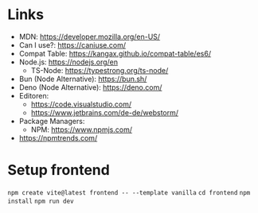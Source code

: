 # Links

- MDN: https://developer.mozilla.org/en-US/
- Can I use?: https://caniuse.com/
- Compat Table: https://kangax.github.io/compat-table/es6/
- Node.js: https://nodejs.org/en 
  - TS-Node: https://typestrong.org/ts-node/
- Bun (Node Alternative): https://bun.sh/
- Deno (Node Alternative): https://deno.com/
- Editoren:
  - https://code.visualstudio.com/
  - https://www.jetbrains.com/de-de/webstorm/
- Package Managers:
  - NPM: https://www.npmjs.com/
- https://npmtrends.com/    

# Setup frontend
`npm create vite@latest frontend -- --template vanilla`
`cd frontend` 
`npm install`
`npm run dev`